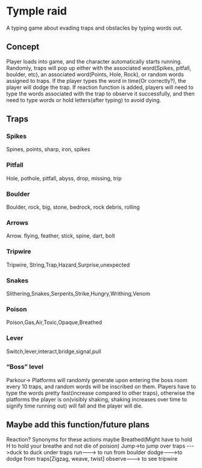 
# Tymple raid
A typing game about evading traps and obstacles by typing words out.


## Concept
Player loads into game, and the character automatically starts running. Randomly, traps will pop up either with the associated word(Spikes, pitfall, boulder, etc), an associated word(Points, Hole, Rock), or random words assigned to traps. If the player types the word in time(Or correctly?), the player will dodge the trap. If reaction function  is added, players will need to type the words associated with the trap to observe it successfully, and then need to type words or hold letters(after typing) to avoid dying.

## Traps
### Spikes
Spines, points, sharp, iron, spikes

### Pitfall
Hole, pothole, pitfall, abyss, drop, missing, trip
### Boulder
Boulder, rock, big, stone, bedrock, rock debris, rolling
### Arrows
Arrow. flying, feather, stick, spine, dart, bolt
### Tripwire
Tripwire, String,Trap,Hazard,Surprise,unexpected
### Snakes
Slithering,Snakes,Serpents,Strike,Hungry,Writhing,Venom
### Poison
Poison,Gas,Air,Toxic,Opaque,Breathed
### Lever 
Switch,lever,interact,bridge,signal,pull
### “Boss” level
Parkour→ Platforms will randomly generate upon entering the  boss room every 10 traps, and random words will be inscribed on them. Players have to type the words pretty fast(increase compared to other traps), otherwise the platforms the player is on(visibly shaking, shaking increases over time to signify time running out) will fall and the player will die.

 ## Maybe add this function/future plans
Reaction?
Synonyms for these actions maybe
Breathed(Might have to hold H to hold your breathe and not die of poision)
Jump→to jump over traps 
--->duck to duck under traps
run---> to run from boulder
dodge--->to dodge from traps[Zigzag, weave, twist]
observe---> to see tripwire
